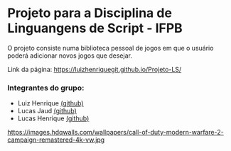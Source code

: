 # Projeto para a Disciplina de Linguangens de Script - IFPB
O projeto consiste numa biblioteca pessoal de jogos em que o usuário poderá adicionar novos jogos que desejar.

Link da página: https://luizhenriquegit.github.io/Projeto-LS/

### Integrantes do grupo:

* Luiz Henrique <a href="https://github.com/LuizHenriqueGit" target="_blank">(github)</a>
* Lucas Jaud <a href="https://github.com/LucasJaud" target="_blank">(github)</a>
* Lucas Henrique <a href="https://github.com/lukehenri13" target="_blank">(github)</a>

https://images.hdqwalls.com/wallpapers/call-of-duty-modern-warfare-2-campaign-remastered-4k-vw.jpg
